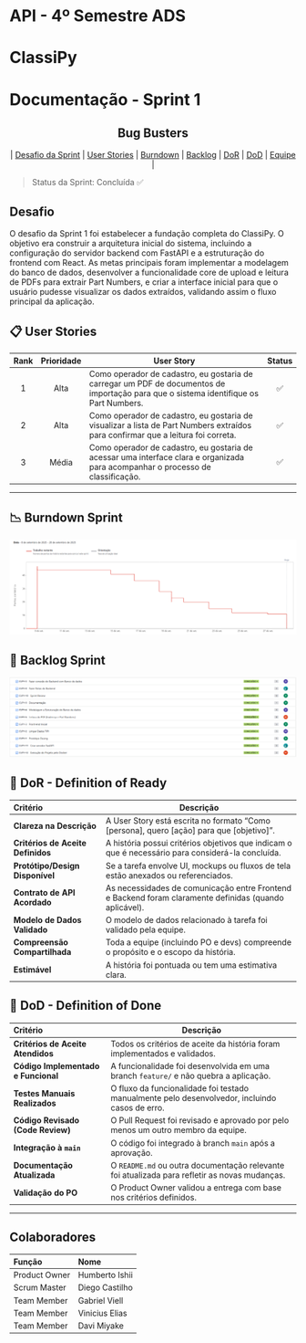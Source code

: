 # API - 4º Semestre ADS

# ClassiPy

# Documentação - Sprint 1

<p align="center">
     <h2 align="center"> Bug Busters</h2>
</p>

<p align="center">
 | <a href ="#desafio"> Desafio da Sprint</a>  |
 <a href ="#user-stories"> User Stories</a>  |
 <a href ="#burndown-sprint"> Burndown</a> |
 <a href ="#backlog"> Backlog</a> |
 <a href ="#dor">DoR</a>  |
 <a href ="#dod">DoD</a>  |
 <a href ="#equipe"> Equipe</a> |
</p>

> Status da Sprint: Concluída ✅

## Desafio <a id="desafio"></a>

O desafio da Sprint 1 foi estabelecer a fundação completa do ClassiPy. O objetivo era construir a arquitetura inicial do sistema, incluindo a configuração do servidor backend com FastAPI e a estruturação do frontend com React. As metas principais foram implementar a modelagem do banco de dados, desenvolver a funcionalidade core de upload e leitura de PDFs para extrair Part Numbers, e criar a interface inicial para que o usuário pudesse visualizar os dados extraídos, validando assim o fluxo principal da aplicação.

## 📋 User Stories <a id="user-stories"></a>

| Rank | Prioridade | User Story                                                                                                                            | Status |
| :--: | :--------: | ------------------------------------------------------------------------------------------------------------------------------------- | :----: |
|  1   |    Alta    | Como operador de cadastro, eu gostaria de carregar um PDF de documentos de importação para que o sistema identifique os Part Numbers. |   ✅   |
|  2   |    Alta    | Como operador de cadastro, eu gostaria de visualizar a lista de Part Numbers extraídos para confirmar que a leitura foi correta.      |   ✅   |
|  3   |   Média    | Como operador de cadastro, eu gostaria de acessar uma interface clara e organizada para acompanhar o processo de classificação.       |   ✅   |

---

## 📉 Burndown Sprint <a id="burndown-sprint"></a>

<img src="./Burndown-Sprint1.png">

## 🎯 Backlog Sprint <a id="backlog">

<img src="./Backlog-Sprint1.png">

## 🏅 DoR - Definition of Ready <a id="dor"></a>

| Critério                          | Descrição                                                                                              |
| :-------------------------------- | ------------------------------------------------------------------------------------------------------ |
| **Clareza na Descrição**          | A User Story está escrita no formato “Como [persona], quero [ação] para que [objetivo]”.               |
| **Critérios de Aceite Definidos** | A história possui critérios objetivos que indicam o que é necessário para considerá-la concluída.      |
| **Protótipo/Design Disponível**   | Se a tarefa envolve UI, mockups ou fluxos de tela estão anexados ou referenciados.                     |
| **Contrato de API Acordado**      | As necessidades de comunicação entre Frontend e Backend foram claramente definidas (quando aplicável). |
| **Modelo de Dados Validado**      | O modelo de dados relacionado à tarefa foi validado pela equipe.                                       |
| **Compreensão Compartilhada**     | Toda a equipe (incluindo PO e devs) compreende o propósito e o escopo da história.                     |
| **Estimável**                     | A história foi pontuada ou tem uma estimativa clara.                                                   |

## 🏅 DoD - Definition of Done <a id="dod"></a>

| Critério                            | Descrição                                                                                      |
| :---------------------------------- | ---------------------------------------------------------------------------------------------- |
| **Critérios de Aceite Atendidos**   | Todos os critérios de aceite da história foram implementados e validados.                      |
| **Código Implementado e Funcional** | A funcionalidade foi desenvolvida em uma branch `feature/` e não quebra a aplicação.           |
| **Testes Manuais Realizados**       | O fluxo da funcionalidade foi testado manualmente pelo desenvolvedor, incluindo casos de erro. |
| **Código Revisado (Code Review)**   | O Pull Request foi revisado e aprovado por pelo menos um outro membro da equipe.               |
| **Integração à `main`**             | O código foi integrado à branch `main` após a aprovação.                                       |
| **Documentação Atualizada**         | O `README.md` ou outra documentação relevante foi atualizada para refletir as novas mudanças.  |
| **Validação do PO**                 | O Product Owner validou a entrega com base nos critérios definidos.                            |

---

## Colaboradores <a id="equipe"></a>

| Função        | Nome           |
| :------------ | :------------- |
| Product Owner | Humberto Ishii |
| Scrum Master  | Diego Castilho |
| Team Member   | Gabriel Viell  |
| Team Member   | Vinicius Elias |
| Team Member   | Davi Miyake    |
